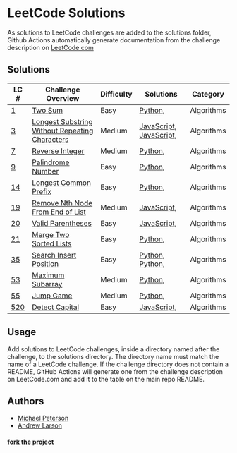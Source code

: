 # LeetCode Solutions
As solutions to LeetCode challenges are added to the solutions folder, Github Actions automatically generate documentation from the challenge description on [LeetCode.com](http://leetcode.com)

## Solutions
| LC # | Challenge Overview | Difficulty | Solutions | Category |
| ---- | ------------------ | ---------- | --------- | -------- |
| [1](https://leetcode.com/problems/two-sum/) | [Two Sum](solutions/two-sum) | Easy | [Python](solutions/two-sum/solution.py),  | Algorithms |
| [3](https://leetcode.com/problems/longest-substring-without-repeating-characters/) | [Longest Substring Without Repeating Characters](solutions/longest-substring-without-repeating-characters) | Medium | [JavaScript](solutions/longest-substring-without-repeating-characters/improvedSolution.js), [JavaScript](solutions/longest-substring-without-repeating-characters/solution.js),  | Algorithms |
| [7](https://leetcode.com/problems/reverse-integer/) | [Reverse Integer](solutions/reverse-integer) | Medium | [Python](solutions/reverse-integer/solution.py),  | Algorithms |
| [9](https://leetcode.com/problems/palindrome-number/) | [Palindrome Number](solutions/palindrome-number) | Easy | [Python](solutions/palindrome-number/solution.py),  | Algorithms |
| [14](https://leetcode.com/problems/longest-common-prefix/) | [Longest Common Prefix](solutions/longest-common-prefix) | Easy | [Python](solutions/longest-common-prefix/solution.py),  | Algorithms |
| [19](https://leetcode.com/problems/remove-nth-node-from-end-of-list/) | [Remove Nth Node From End of List](solutions/remove-nth-node-from-end-of-list) | Medium | [JavaScript](solutions/remove-nth-node-from-end-of-list/solution.js),  | Algorithms |
| [20](https://leetcode.com/problems/valid-parentheses/) | [Valid Parentheses](solutions/valid-parentheses) | Easy | [JavaScript](solutions/valid-parentheses/solution.js),  | Algorithms |
| [21](https://leetcode.com/problems/merge-two-sorted-lists/) | [Merge Two Sorted Lists](solutions/merge-two-sorted-lists) | Easy | [Python](solutions/merge-two-sorted-lists/solution.py),  | Algorithms |
| [35](https://leetcode.com/problems/search-insert-position/) | [Search Insert Position](solutions/search-insert-position) | Easy | [Python](solutions/search-insert-position/O(n)Solution.py), [Python](solutions/search-insert-position/solution.py),  | Algorithms |
| [53](https://leetcode.com/problems/maximum-subarray/) | [Maximum Subarray](solutions/maximum-subarray) | Medium | [Python](solutions/maximum-subarray/solution.py),  | Algorithms |
| [55](https://leetcode.com/problems/jump-game/) | [Jump Game](solutions/jump-game) | Medium | [Python](solutions/jump-game/solution.py),  | Algorithms |
| [520](https://leetcode.com/problems/detect-capital/) | [Detect Capital](solutions/detect-capital) | Easy | [JavaScript](solutions/detect-capital/solution.js),  | Algorithms |

## Usage
Add solutions to LeetCode challenges, inside a directory named after the challenge, to the solutions directory. The directory name must match the name of a LeetCode challenge. If the challenge directory does not contain a README, GitHub Actions will generate one from the challenge description on LeetCode.com and add it to the table on the main repo README.

## Authors
- [Michael Peterson](https://github.com/kid-on-github)
- [Andrew Larson](https://github.com/Kefka174)
#### [fork the project](https://github.com/kid-on-github/leetcode-actions-flow)
